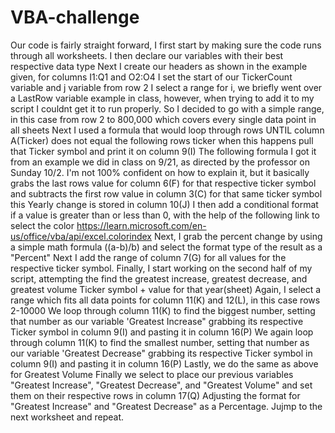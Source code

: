 # VBA-challenge
Our code is fairly straight forward, I first start by making sure the code runs through all worksheets.
I then declare our variables with their best respective data type
Next I create our headers as shown in the example given, for columns I1:Q1 and O2:O4
I set the start of our TickerCount variable and j variable from row 2
I select a range for i, we briefly went over a LastRow variable example in class, however, when trying to add it to my script I couldnt get it to run properly.
So I decided to go with a simple range, in this case from row 2 to 800,000 which covers every single data point in all sheets
Next I used a formula that would loop through rows UNTIL column A(Ticker) does not equal the following rows ticker
when this happens pull that Ticker symbol and print it on column 9(I)
The following formula I got it from an example we did in class on 9/21, as directed by the professor on Sunday 10/2.
I'm not 100% confident on how to explain it, but it basically grabs the last rows value for column 6(F) for that respective ticker symbol and subtracts the first row value in column 3(C) for that same ticker symbol
this Yearly change is stored in column 10(J)
I then add a conditional format if a value is greater than or less than 0, with the help of the following link to select the color
https://learn.microsoft.com/en-us/office/vba/api/excel.colorindex
Next, I grab the percent change by using a simple math formula ((a-b)/b) and select the format type of the result as a "Percent"
Next I add the range of column 7(G) for all values for the respective ticker symbol.
Finally, I start working on the second half of my script, attempting the find the greatest increase, greatest decrease, and greatest volume Ticker symbol + value for that year(sheet)
Again, I select a range which fits all data points for column 11(K) and 12(L), in this case rows 2-10000
We loop through column 11(K) to find the biggest number, setting that number as our variable 'Greatest Increase" grabbing its respective Ticker symbol in column 9(I) and pasting it in column 16(P)
We again loop through column 11(K) to find the smallest number, setting that number as our variable 'Greatest Decrease" grabbing its respective Ticker symbol in column 9(I) and pasting it in column 16(P)
Lastly, we do the same as above for Greatest Volume
Finally we select to place our previous variables "Greatest Increase", "Greatest Decrease", and "Greatest Volume" and set them on their respective rows in column 17(Q)
Adjusting the format for "Greatest Increase" and "Greatest Decrease" as a Percentage.
Jujmp to the next worksheet and repeat.
